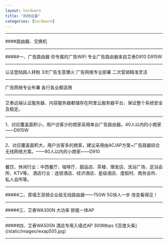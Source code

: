 ```yaml
---
layout: hardware
title: "网络设备"
categories: [hardware]
---
```

<hr/>
####路由器、交换机
<hr/>
#####一、广告路由器  你专属的广告WIFI
专业广告路由器来自艾泰D910 D915W
<hr/>
认证登陆路人转粉  3次广告生意爆火  广告网络专业部署   二次营销精准灵活
<hr/>
广告网络专业布署  各行各业都适用
<hr/>
艾泰远端认证服务器、内容服务器都储存在阿里云服务器平台，保证整个系统安全及稳定。
<hr/>
1、对应覆盖面积小，用户访客少的商家采用单台广告路由器。40人以内的小商家——D915W
<hr/>
2、对应覆盖面积大，用户访客多的商家，建议采用由AC/AP方案+广告路器综合无线网络方案。——80人以内的小商家——D910
<hr/>
餐饮、休闲行业：中西餐厅、咖啡厅、甜品店、茶楼、理发店、洗浴广场、足浴会所、KTV等。
酒店行业：连锁酒店、经济酒店、星级酒店、度假村、商务会所、私人会所等。
<hr/>
#####二、穿墙王双频企业级无线路由器——750W 5G快人一步 改变看得见！
<hr/>
#####三、艾泰WA300N 大功率 胖瘦一体AP
<hr/>
#####四、艾泰WA505N 酒店专用入墙式AP  300Mbps
![百度头条](/static/images/wxap505.jpg)
<hr/>


